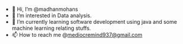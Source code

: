 - 👋 Hi, I’m @madhanmohans
- 👀 I’m interested in Data analysis.
- 🌱 I’m currently learning software development using java and some machine learning relating stuffs.
- 📫 How to reach me @mediocremind937@gmail.com

<!---
madhanmohans/madhanmohans is a ✨ special ✨ repository because its `README.md` (this file) appears on your GitHub profile.
You can click the Preview link to take a look at your changes.
--->
